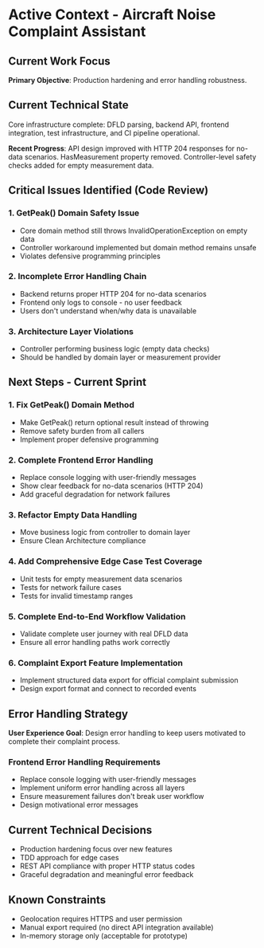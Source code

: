 # Active Context - Aircraft Noise Complaint Assistant

## Current Work Focus

**Primary Objective**: Production hardening and error handling robustness.

## Current Technical State

Core infrastructure complete: DFLD parsing, backend API, frontend integration, test infrastructure, and CI pipeline operational.

**Recent Progress**: API design improved with HTTP 204 responses for no-data scenarios. HasMeasurement property removed. Controller-level safety checks added for empty measurement data.

## Critical Issues Identified (Code Review)

### 1. GetPeak() Domain Safety Issue
- Core domain method still throws InvalidOperationException on empty data
- Controller workaround implemented but domain method remains unsafe
- Violates defensive programming principles

### 2. Incomplete Error Handling Chain
- Backend returns proper HTTP 204 for no-data scenarios
- Frontend only logs to console - no user feedback
- Users don't understand when/why data is unavailable

### 3. Architecture Layer Violations
- Controller performing business logic (empty data checks)
- Should be handled by domain layer or measurement provider

## Next Steps - Current Sprint

### 1. Fix GetPeak() Domain Method
- Make GetPeak() return optional result instead of throwing
- Remove safety burden from all callers
- Implement proper defensive programming

### 2. Complete Frontend Error Handling
- Replace console logging with user-friendly messages
- Show clear feedback for no-data scenarios (HTTP 204)
- Add graceful degradation for network failures

### 3. Refactor Empty Data Handling
- Move business logic from controller to domain layer
- Ensure Clean Architecture compliance

### 4. Add Comprehensive Edge Case Test Coverage
- Unit tests for empty measurement data scenarios
- Tests for network failure cases
- Tests for invalid timestamp ranges

### 5. Complete End-to-End Workflow Validation
- Validate complete user journey with real DFLD data
- Ensure all error handling paths work correctly

### 6. Complaint Export Feature Implementation
- Implement structured data export for official complaint submission
- Design export format and connect to recorded events

## Error Handling Strategy

**User Experience Goal**: Design error handling to keep users motivated to complete their complaint process.

### Frontend Error Handling Requirements
- Replace console logging with user-friendly messages
- Implement uniform error handling across all layers
- Ensure measurement failures don't break user workflow
- Design motivational error messages

## Current Technical Decisions
- Production hardening focus over new features
- TDD approach for edge cases
- REST API compliance with proper HTTP status codes
- Graceful degradation and meaningful error feedback

## Known Constraints
- Geolocation requires HTTPS and user permission
- Manual export required (no direct API integration available)
- In-memory storage only (acceptable for prototype)